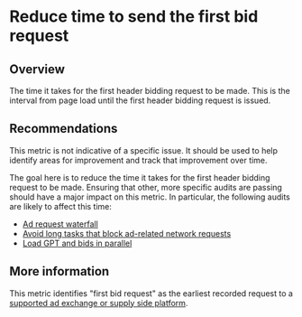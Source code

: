 # Reduce time to send the first bid request

## Overview

The time it takes for the first header bidding request to be made. This is the
interval from page load until the first header bidding request is issued.

## Recommendations

This metric is not indicative of a specific issue. It should be used to help
identify areas for improvement and track that improvement over time.

The goal here is to reduce the time it takes for the first header bidding
request to be made. Ensuring that other, more specific audits are passing should
have a major impact on this metric. In particular, the following audits are
likely to affect this time:

* [Ad request waterfall](./ad-request-critical-path.md)
* [Avoid long tasks that block ad-related network requests](./ad-blocking-tasks.md)
* [Load GPT and bids in parallel](./gpt-bids-parallel.md)

## More information

This metric identifies "first bid request" as the earliest recorded request to a
[supported ad exchange or supply side platform](https://github.com/googleads/publisher-ads-lighthouse-plugin/blob/HEAD/lighthouse-plugin-publisher-ads/utils/bidder-patterns.js).
